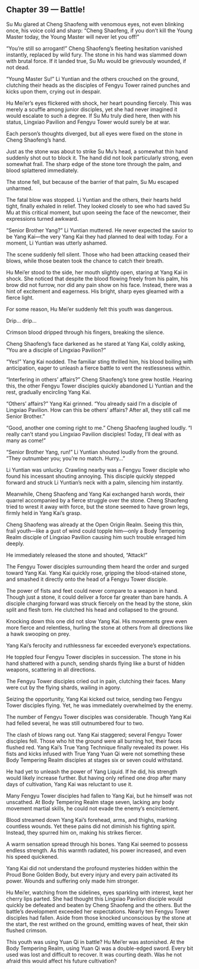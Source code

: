 ## Chapter 39 — Battle!

Su Mu glared at Cheng Shaofeng with venomous eyes, not even blinking once, his voice cold and sharp: “Cheng Shaofeng, if you don’t kill the Young Master today, the Young Master will never let you off!”

“You’re still so arrogant!” Cheng Shaofeng’s fleeting hesitation vanished instantly, replaced by wild fury. The stone in his hand was slammed down with brutal force. If it landed true, Su Mu would be grievously wounded, if not dead.

“Young Master Su!” Li Yuntian and the others crouched on the ground, clutching their heads as the disciples of Fengyu Tower rained punches and kicks upon them, crying out in despair.

Hu Mei’er’s eyes flickered with shock, her heart pounding fiercely. This was merely a scuffle among junior disciples, yet she had never imagined it would escalate to such a degree. If Su Mu truly died here, then with his status, Lingxiao Pavilion and Fengyu Tower would surely be at war.

Each person’s thoughts diverged, but all eyes were fixed on the stone in Cheng Shaofeng’s hand.

Just as the stone was about to strike Su Mu’s head, a somewhat thin hand suddenly shot out to block it. The hand did not look particularly strong, even somewhat frail. The sharp edge of the stone tore through the palm, and blood splattered immediately.

The stone fell, but because of the barrier of that palm, Su Mu escaped unharmed.

The fatal blow was stopped. Li Yuntian and the others, their hearts held tight, finally exhaled in relief. They looked closely to see who had saved Su Mu at this critical moment, but upon seeing the face of the newcomer, their expressions turned awkward.

“Senior Brother Yang?” Li Yuntian muttered. He never expected the savior to be Yang Kai—the very Yang Kai they had planned to deal with today. For a moment, Li Yuntian was utterly ashamed.

The scene suddenly fell silent. Those who had been attacking ceased their blows, while those beaten took the chance to catch their breath.

Hu Mei’er stood to the side, her mouth slightly open, staring at Yang Kai in shock. She noticed that despite the blood flowing freely from his palm, his brow did not furrow, nor did any pain show on his face. Instead, there was a hint of excitement and eagerness. His bright, sharp eyes gleamed with a fierce light.

For some reason, Hu Mei’er suddenly felt this youth was dangerous.

Drip… drip…

Crimson blood dripped through his fingers, breaking the silence.

Cheng Shaofeng’s face darkened as he stared at Yang Kai, coldly asking, “You are a disciple of Lingxiao Pavilion?”

“Yes!” Yang Kai nodded. The familiar sting thrilled him, his blood boiling with anticipation, eager to unleash a fierce battle to vent the restlessness within.

“Interfering in others’ affairs?” Cheng Shaofeng’s tone grew hostile. Hearing this, the other Fengyu Tower disciples quickly abandoned Li Yuntian and the rest, gradually encircling Yang Kai.

“Others’ affairs?” Yang Kai grinned. “You already said I’m a disciple of Lingxiao Pavilion. How can this be others’ affairs? After all, they still call me Senior Brother.”

“Good, another one coming right to me.” Cheng Shaofeng laughed loudly. “I really can’t stand you Lingxiao Pavilion disciples! Today, I’ll deal with as many as come!”

“Senior Brother Yang, run!” Li Yuntian shouted loudly from the ground. “They outnumber you; you’re no match. Hurry…”

Li Yuntian was unlucky. Crawling nearby was a Fengyu Tower disciple who found his incessant shouting annoying. This disciple quickly stepped forward and struck Li Yuntian’s neck with a palm, silencing him instantly.

Meanwhile, Cheng Shaofeng and Yang Kai exchanged harsh words, their quarrel accompanied by a fierce struggle over the stone. Cheng Shaofeng tried to wrest it away with force, but the stone seemed to have grown legs, firmly held in Yang Kai’s grasp.

Cheng Shaofeng was already at the Open Origin Realm. Seeing this thin, frail youth—like a gust of wind could topple him—only a Body Tempering Realm disciple of Lingxiao Pavilion causing him such trouble enraged him deeply.

He immediately released the stone and shouted, “Attack!”

The Fengyu Tower disciples surrounding them heard the order and surged toward Yang Kai. Yang Kai quickly rose, gripping the blood-stained stone, and smashed it directly onto the head of a Fengyu Tower disciple.

The power of fists and feet could never compare to a weapon in hand. Though just a stone, it could deliver a force far greater than bare hands. A disciple charging forward was struck fiercely on the head by the stone, skin split and flesh torn. He clutched his head and collapsed to the ground.

Knocking down this one did not slow Yang Kai. His movements grew even more fierce and relentless, hurling the stone at others from all directions like a hawk swooping on prey.

Yang Kai’s ferocity and ruthlessness far exceeded everyone’s expectations.

He toppled four Fengyu Tower disciples in succession. The stone in his hand shattered with a punch, sending shards flying like a burst of hidden weapons, scattering in all directions.

The Fengyu Tower disciples cried out in pain, clutching their faces. Many were cut by the flying shards, wailing in agony.

Seizing the opportunity, Yang Kai kicked out twice, sending two Fengyu Tower disciples flying. Yet, he was immediately overwhelmed by the enemy.

The number of Fengyu Tower disciples was considerable. Though Yang Kai had felled several, he was still outnumbered four to two.

The clash of blows rang out. Yang Kai staggered; several Fengyu Tower disciples fell. Those who hit the ground were all burning hot, their faces flushed red. Yang Kai’s True Yang Technique finally revealed its power. His fists and kicks infused with True Yang Yuan Qi were not something these Body Tempering Realm disciples at stages six or seven could withstand.

He had yet to unleash the power of Yang Liquid. If he did, his strength would likely increase further. But having only refined one drop after many days of cultivation, Yang Kai was reluctant to use it.

Many Fengyu Tower disciples had fallen to Yang Kai, but he himself was not unscathed. At Body Tempering Realm stage seven, lacking any body movement martial skills, he could not evade the enemy’s encirclement.

Blood streamed down Yang Kai’s forehead, arms, and thighs, marking countless wounds. Yet these pains did not diminish his fighting spirit. Instead, they spurred him on, making his strikes fiercer.

A warm sensation spread through his bones. Yang Kai seemed to possess endless strength. As this warmth radiated, his power increased, and even his speed quickened.

Yang Kai did not understand the profound mysteries hidden within the Proud Bone Golden Body, but every injury and every pain activated its power. Wounds and suffering only made him stronger.

Hu Mei’er, watching from the sidelines, eyes sparkling with interest, kept her cherry lips parted. She had thought this Lingxiao Pavilion disciple would quickly be defeated and beaten by Cheng Shaofeng and the others. But the battle’s development exceeded her expectations. Nearly ten Fengyu Tower disciples had fallen. Aside from those knocked unconscious by the stone at the start, the rest writhed on the ground, emitting waves of heat, their skin flushed crimson.

This youth was using Yuan Qi in battle? Hu Mei’er was astonished. At the Body Tempering Realm, using Yuan Qi was a double-edged sword. Every bit used was lost and difficult to recover. It was courting death. Was he not afraid this would affect his future cultivation?